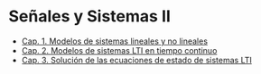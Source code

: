 # Señales y Sistemas II


- [Cap. 1. Modelos de sistemas lineales y no lineales](Cap.%201.%20Modelos%20de%20sistemas%20lineales%20y%20no%20lineales.md)
- [Cap. 2. Modelos de sistemas LTI en tiempo continuo](Cap.%202.%20Modelos%20de%20sistemas%20LTI%20en%20tiempo%20continuo.md)
- [Cap. 3. Solución de las ecuaciones de estado de sistemas LTI](Cap.%203.%20Solución%20de%20las%20ecuaciones%20de%20estado%20de%20sistemas%20LTI.md)



